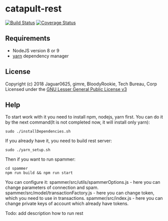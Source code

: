 # catapult-rest

[![Build Status](https://api.travis-ci.org/nemtech/catapult-rest.svg?branch=master)](https://travis-ci.org/nemtech/catapult-rest)
[![Coverage Status](https://coveralls.io/repos/github/nemtech/catapult-rest/badge.svg?branch=master)](https://coveralls.io/github/nemtech/catapult-rest?branch=master)

## Requirements

- NodeJS version 8 or 9
- [yarn][yarn] dependency manager

## License

Copyright (c) 2018 Jaguar0625, gimre, BloodyRookie, Tech Bureau, Corp Licensed under the [GNU Lesser General Public License v3](LICENSE)


[yarn]: https://yarnpkg.com/lang/en/

## Help

To start work with it you need to install npm, nodejs, yarn first.
You can do it by the next command(It is not completed now, it will install only yarn):
```
sudo ./installDependencies.sh
```

If you already have it, you need to build rest server:
```
sudo ./yarn_setup.sh
```


Then if you want to run spammer:
```
cd spammer
npm run build && npm run start
```
You can configure it:
spammer/src/utils/spammerOptions.js - here you can change parameters of connection and spam.
spammer/src/model/transactionFactory.js - here you can change token, which you need to use in transactions.
spammer/src/index.js - here you can change private keys of account which already have tokens.

Todo: add description how to run rest
